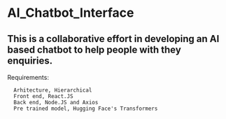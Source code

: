 # AI_Chatbot_Interface
## This is a collaborative effort in developing an AI based chatbot to help people with they enquiries.  

Requirements:

      Arhitecture, Hierarchical 
      Front end, React.JS
      Back end, Node.JS and Axios
      Pre trained model, Hugging Face's Transformers

